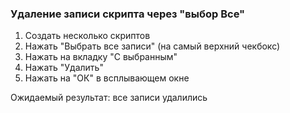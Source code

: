 ### Удаление записи скрипта через "выбор Все"

1. Создать несколько скриптов
2. Нажать "Выбрать все записи" (на самый верхний чекбокс)
3. Нажать на вкладку "С выбранным"
4. Нажать "Удалить"
5. Нажать на "ОК" в всплывающем окне

Ожидаемый результат: все записи удалились
